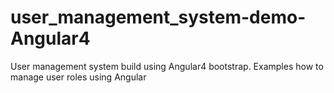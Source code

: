 # user_management_system-demo-Angular4
User management system build using Angular4 bootstrap. Examples how to manage user roles using Angular
